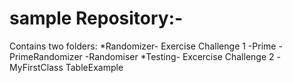 # sample Repository:-
Contains two folders:
*Randomizer- Exercise Challenge 1
-Prime
-PrimeRandomizer
-Randomiser
*Testing- Excercise Challenge 2
-MyFirstClass
TableExample
